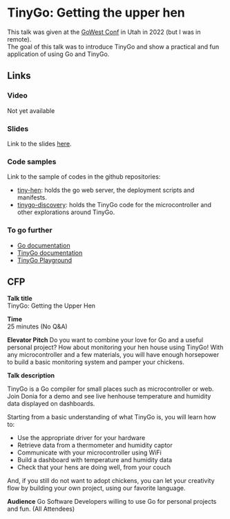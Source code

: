 # TinyGo: Getting the upper hen

This talk was given at the [GoWest Conf](https://www.gowestconf.com/) in Utah in 2022 (but I was in remote).  
The goal of this talk was to introduce TinyGo and show a practical and fun application of using Go and TinyGo.

## Links
### Video

Not yet available

### Slides

Link to the slides [here](https://speakerdeck.com/doniacld/gowestconf-tinygo-getting-the-upper-hen).

### Code samples

Link to the sample of codes in the github repositories:
- [tiny-hen](https://github.com/doniacld/tiny-hen): holds the go web server, the deployment scripts and manifests.
- [tinygo-discovery](https://github.com/doniacld/tinygo-discovery): holds the TinyGo code for the microcontroller and other explorations around TinyGo.

### To go further

* [Go documentation](https://go.dev/doc/)
* [TinyGo documentation](https://tinygo.org)
* [TinyGo Playground](https://play.tinygo.org)

## CFP

**Talk title**  
TinyGo: Getting the Upper Hen

**Time**  
25 minutes (No Q&A)

**Elevator Pitch**
Do you want to combine your love for Go and a useful personal project? 
How about monitoring your hen house using TinyGo! With any microcontroller and a few materials, 
you will have enough horsepower to build a basic monitoring system and pamper your chickens.

**Talk description**  

TinyGo is a Go compiler for small places such as microcontroller or web. Join Donia for a demo and see live henhouse
temperature and humidity data displayed on dashboards.

Starting from a basic understanding of what TinyGo is, you will learn how to:

- Use the appropriate driver for your hardware
- Retrieve data from a thermometer and humidity captor
- Communicate with your microcontroller using WiFi
- Build a dashboard with temperature and humidity data
- Check that your hens are doing well, from your couch

And, if you still do not want to adopt chickens, you can let your creativity flow by building your own project, using our favorite language.

**Audience**
Go Software Developers willing to use Go for personal projects and fun. (All Attendees)

